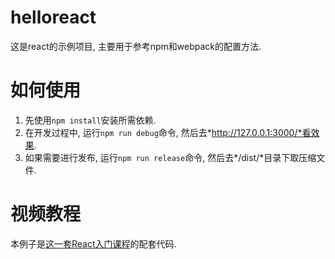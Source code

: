 # helloreact
这是react的示例项目, 主要用于参考npm和webpack的配置方法.

# 如何使用
1. 先使用`npm install`安装所需依赖.
2. 在开发过程中, 运行`npm run debug`命令, 然后去*http://127.0.0.1:3000/*看效果.
3. 如果需要进行发布, 运行`npm run release`命令, 然后去*/dist/*目录下取压缩文件.

# 视频教程
本例子是[这一套React入门课程](http://leanote.com/blog/post/57858d9cab644133ed009dfb)的配套代码.